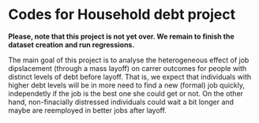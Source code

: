 # **Codes for Household debt project**
**Please, note that this project is not yet over. We remain to finish the dataset creation and run regressions.**

The main goal of this project is to analyse the heterogeneous effect of job dipslacement (through a mass layoff) on carrer outcomes for people with distinct levels of debt before layoff.
That is, we expect that individuals with higher debt levels will be in more need to find a new (formal) job quickly, independetly if the job is the best one she could get or not. On the other hand, non-finacially distressed individuals could wait a bit longer and maybe are reemployed in better jobs after layoff.


